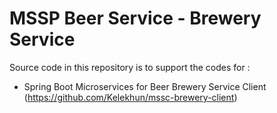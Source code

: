 # MSSP Beer Service - Brewery Service

Source code in this repository is to support the codes for :
* Spring Boot Microservices for Beer Brewery Service Client (https://github.com/Kelekhun/mssc-brewery-client)